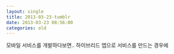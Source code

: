```yaml
---
layout: single
title: 2013-03-23-tumblr
date: 2013-03-23 08:56:00
categories: old
---
```

모바일 서비스를 개발하다보면.. 하이브리드 앱으로 서비스를 만드는 경우에

